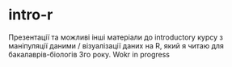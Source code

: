 # intro-r
Презентації та можливі інші матеріали до introductory курсу з маніпуляції даними / 
візуалізації даних на R, який я читаю для бакалаврів-біологів 3го року. Wokr in progress 
